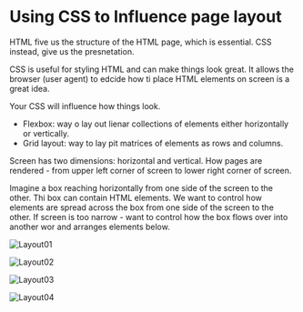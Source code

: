 
# Using CSS to Influence page layout

HTML five us the structure of the HTML page, which is essential. CSS instead, give us the presnetation. 

CSS is useful for styling HTML and can make things look great. 
It allows the browser (user agent) to edcide how ti place HTML elements on screen is a great idea. 

Your CSS will influence how things look. 

* Flexbox: way o lay out lienar collections of elements either horizontally or vertically.
* Grid layout: way to lay pit matrices of elements as rows and columns. 

 Screen has two dimensions: horizontal and vertical. How pages are rendered - from upper left corner of screen to lower right corner of screen.

 Imagine a box reaching horizontally from one side of the screen to the other. 
 Thi box can contain HTML elements. 
We want to control how elements are spread across the box from one side of the screen to the other. If screen is too narrow - 
want to control how the box flows over into another wor and arranges elements below. 

![Layout01](../images/Layout1)

![Layout02](../images/layout2)

![Layout03](../images/layout3)

![Layout04](../images/LayoutColor)



